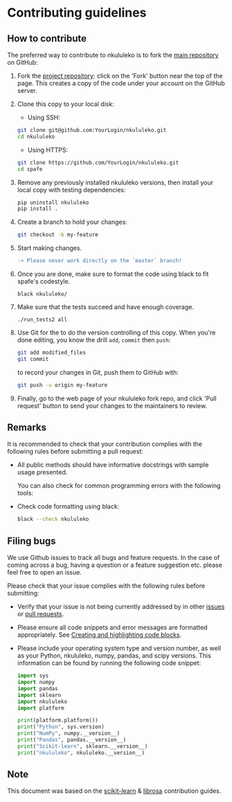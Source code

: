 Contributing guidelines
=======================

How to contribute
-----------------

The preferred way to contribute to nkululeko is to fork the [main repository](https://github.com/felixbur/nkululeko) on GitHub:

1.	Fork the [project repository](https://github.com/felixbur/nkululeko): click on the 'Fork' button near the top of the page. This creates a copy of the code under your account on the GitHub server.

2.	Clone this copy to your local disk:

	-	Using SSH:

	```bash
	git clone git@github.com:YourLogin/nkululeko.git
	cd nkululeko
	```

	-	Using HTTPS:

	```bash
	git clone https://github.com/YourLogin/nkululeko.git
	cd spafe
	```

3.	Remove any previously installed nkululeko versions, then install your local copy with testing dependencies:

	```bash
	pip uninstall nkululeko
	pip install .
	```

4.	Create a branch to hold your changes:

	```bash
	git checkout -b my-feature
	```

5.	Start making changes.

	```diff
	-> Please never work directly on the `master` branch!
	```

6.	Once you are done, make sure to format the code using black to fit spafe's codestyle.

	```black nkululeko/```

7.	Make sure that the tests succeed and have enough coverage.

	```./run_tests2 all ```

8.	Use Git for the to do the version controlling of this copy. When you're done editing, you know the drill `add`, `commit` then `push`:

	```bash
	git add modified_files
	git commit
	```

	to record your changes in Git, push them to GitHub with:

	```bash
	git push -u origin my-feature
	```

9.	Finally, go to the web page of your nkululeko fork repo, and click 'Pull request' button to send your changes to the maintainers to review.

Remarks
-------

It is recommended to check that your contribution complies with the following rules before submitting a pull request:

-	All public methods should have informative docstrings with sample usage presented.

	You can also check for common programming errors with the following tools:

-	Check code formatting using black:

	```bash
	black --check nkululeko
	```

Filing bugs
-----------

We use Github issues to track all bugs and feature requests. In the case of coming across a bug, having a question or a feature suggestion etc. please feel free to open an issue. 

Please check that your issue complies with the following rules before submitting:

-	Verify that your issue is not being currently addressed by in other [issues](https://github.com/felixbur/nkululeko/issues) or [pull requests](https://github.com/felixbur/nkululeko/pulls).

-	Please ensure all code snippets and error messages are formatted appropriately. See [Creating and highlighting code blocks](https://help.github.com/articles/creating-and-highlighting-code-blocks).

-	Please include your operating system type and version number, as well as your Python, nkululeko, numpy, pandas, and scipy versions. This information can be found by running the following code snippet:

	```python
	import sys
	import numpy
	import pandas
	import sklearn
	import nkululeko
	import platform

	print(platform.platform())
	print("Python", sys.version)
	print("NumPy", numpy.__version__)
	print("Pandas", pandas.__version__)
	print("Scikit-learn", sklearn.__version__)
	print("nkululeko", nkululeko.__version__)
	```

Note
----

This document was based on the [scikit-learn](http://scikit-learn.org/) & [librosa](https://github.com/librosa/librosa) contribution guides.
